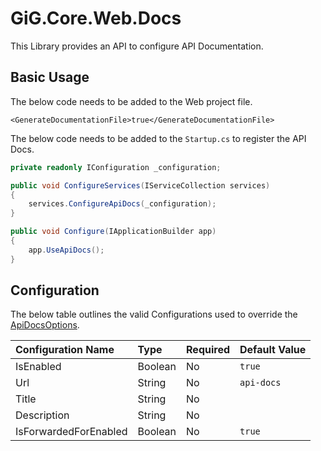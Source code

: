# GiG.Core.Web.Docs

This Library provides an API to configure API Documentation.

## Basic Usage

The below code needs to be added to the Web project file.

```
<GenerateDocumentationFile>true</GenerateDocumentationFile>
```

The below code needs to be added to the `Startup.cs` to register the API Docs. 

```csharp
private readonly IConfiguration _configuration;

public void ConfigureServices(IServiceCollection services)
{
    services.ConfigureApiDocs(_configuration);
}

public void Configure(IApplicationBuilder app)
{
    app.UseApiDocs();
}
```

## Configuration

The below table outlines the valid Configurations used to override the [ApiDocsOptions](../src/GiG.Core.Web.Docs/Abstractions/ApiDocsOptions.cs).

| Configuration Name    | Type    | Required | Default Value |
|:----------------------|:--------|:---------|:--------------|
| IsEnabled             | Boolean | No       | `true`        |
| Url                   | String  | No       | `api-docs`    |
| Title                 | String  | No       | <null>        |
| Description           | String  | No       | <null>        |
| IsForwardedForEnabled | Boolean | No       | `true`        |
